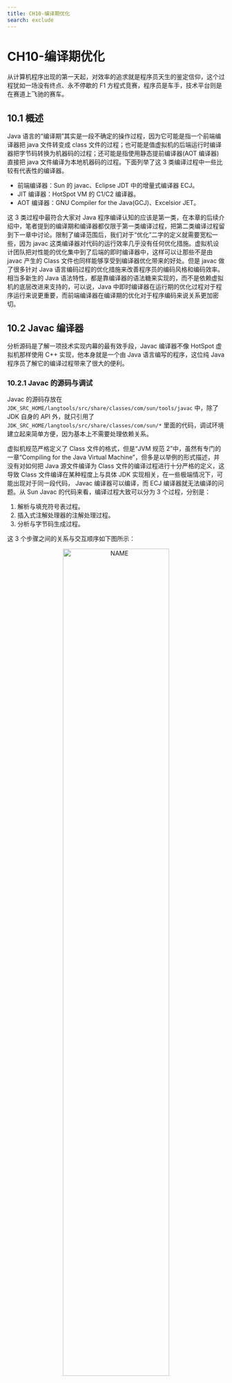 ```yaml
---
title: CH10-编译期优化
search: exclude
---
```


# CH10-编译期优化

从计算机程序出现的第一天起，对效率的追求就是程序员天生的鉴定信仰，这个过程犹如一场没有终点、永不停歇的 F1 方程式竞赛，程序员是车手，技术平台则是在赛道上飞驰的赛车。

## 10.1 概述

Java 语言的“编译期”其实是一段不确定的操作过程，因为它可能是指一个前端编译器把 java 文件转变成 class 文件的过程；也可能是值虚拟机的后端运行时编译器把字节码转换为机器码的过程；还可能是指使用静态提前编译器(AOT 编译器)直接把 java 文件编译为本地机器码的过程。下面列举了这 3 类编译过程中一些比较有代表性的编译器。

- 前端编译器：Sun 的 javac、Eclipse JDT 中的增量式编译器 ECJ。
- JIT 编译器：HotSpot VM 的 C1/C2 编译器。
- AOT 编译器：GNU Compiler for the Java(GCJ)、Excelsior JET。

这 3 类过程中最符合大家对 Java 程序编译认知的应该是第一类，在本章的后续介绍中，笔者提到的编译期和编译器都仅限于第一类编译过程，把第二类编译过程留到下一章中讨论。限制了编译范围后，我们对于“优化”二字的定义就需要宽松一些，因为 javac 这类编译器对代码的运行效率几乎没有任何优化措施。虚拟机设计团队把对性能的优化集中到了后端的即时编译器中，这样可以让那些不是由 javac 产生的 Class 文件也同样能够享受到编译器优化带来的好处。但是 javac 做了很多针对 Java 语言编码过程的优化措施来改善程序员的编码风格和编码效率。相当多新生的 Java 语法特性，都是靠编译器的语法糖来实现的，而不是依赖虚拟机的底层改进来支持的，可以说，Java 中即时编译器在运行期的优化过程对于程序运行来说更重要，而前端编译器在编译期的优化对于程序编码来说关系更加密切。

## 10.2 Javac 编译器

分析源码是了解一项技术实现内幕的最有效手段，Javac 编译器不像 HotSpot 虚拟机那样使用 C++ 实现，他本身就是一个由 Java 语言编写的程序，这位纯 Java 程序员了解它的编译过程带来了很大的便利。

### 10.2.1 Javac 的源码与调试

Javac 的源码存放在 `JDK_SRC_HOME/langtools/src/share/classes/com/sun/tools/javac` 中，除了 JDK 自身的 API 外，就只引用了 `JDK_SRC_HOME/langtools/src/share/classes/com/sun/*` 里面的代码，调试环境建立起来简单方便，因为基本上不需要处理依赖关系。

虚拟机规范严格定义了 Class 文件的格式，但是“JVM 规范 2”中，虽然有专门的一章“Compiling for the Java Virtual Machine”，但多是以举例的形式描述，并没有对如何把 Java 源文件编译为 Class 文件的编译过程进行十分严格的定义，这导致 Class 文件编译在某种程度上与具体 JDK 实现相关，在一些极端情况下，可能出现对于同一段代码， Javac 编译器可以编译，而 ECJ 编译器就无法编译的问题。从 Sun  Javac 的代码来看，编译过程大致可以分为 3 个过程，分别是：

1. 解析与填充符号表过程。
2. 插入式注解处理器的注解处理过程。
3. 分析与字节码生成过程。

这 3 个步骤之间的关系与交互顺序如下图所示：

<div  align="center">
<img src="https://infi-img.oss-cn-hangzhou.aliyuncs.com/img/20181216151648.png" style="display:block;width:70%;" alt="NAME" align=center />
</div>

Javac 编译动作的入口是 `com.sun.tools.javac.main.JavaCompiler` 类，上述 3 个过程的代码逻辑集中在这个类的 compile 和 compile2 方法中，其中主体代码如下图所示，真个编译最关键的处理就是图中标注的 8 个方法来完成，下面我们具体看一下这 8 个方法实现了什么功能。

<div  align="center">
<img src="https://infi-img.oss-cn-hangzhou.aliyuncs.com/img/20181216154656.png" style="display:block;width:70%;" alt="NAME" align=center />
</div>

### 10.2.2 解析与填充符号表

解析步骤由上图中的 parseFiles 方法完成，解析步骤包括了经典程序编译原理中的词法分析和语法分析两个过程。

#### 1. 词法分析，语法分析

词法分析是将源代码的字符流转换为标记(token)集合，单个字符是程序编写过程的最小元素，而标记则是编译过程的最小元素，关键字、变量名、字面量、运算符都可以称为标记。如“int a = b + 2” 这个语句包含了 6 个标记，分别是 int、a、=、b、+、2，虽然关键字 int 由 3 个字符构成，但它只是一个 token，不可在被拆分。在 Javac 源码中，词法分析过程由 `com.sun.tools.javac.parser.Scanner` 类来实现。

语法分析是根据 token 序列构造抽象语法树的过程，抽闲语法树是一种用来描述程序代码语法及饿哦股的树形表示方式，语法树的每个节点都代表着程序代码中的一个语法结构，如包、类型、修饰符、运算符、接口、返回值甚至代码注释等都可以是一个语法结构。

下图根据 Eclipse AST View 插件分析出来的某段代码的抽象语法树视图，读者可以通过这张图对抽象语法树有一个直观的认识。在 Javac 源码中，语法分析过程由 `com.sun.tools.javac.parser.Parser` 类实现，这个阶段产生的抽象语法树由 `com.sun.tools.javac.tree.JCTree` 类表示，经过这个步骤之后，编译器就基本不会再对代码的源文件进行操作了，后续的操作都建立在该抽象语法树之上。

<div  align="center">
<img src="https://infi-img.oss-cn-hangzhou.aliyuncs.com/img/20181216161022.png" style="display:block;width:70%;" alt="NAME" align=center />
</div>

#### 2. 填充符号表

完成了语法分析和词法分析之后，下一步就是填充符号表的过程，也就是 enterTrees 方法完成的工作。符号表是由一组符号地址和符号信息构成的表格，可以把它想象成哈希表中 KV 对的形式。符号表中所记录的信息在编译的不同阶段都要用到。在语义分析中，符号表锁记录的内容将用于语义检查和产生中间代码。在目标代码生成阶段，当对符号名进行地址分配时，符号表是地址分配的依据。

在 Javac 源码中，填充符号表的过程由 `com.sun.tools.javac.comp.Enter` 类实现，此过程的出口是一个待处理列表，包含了一个编译单元的抽象语法树的顶级节点，以及 package-info.java 的顶级节点(如果有的话)。

### 10.2.3 注解处理器

在 JDK5 之后，Java 语言提供了对注解的支持，这些注解与普通的 Java 代码一样，是在运行期间发挥作用的。在 JDK6 中实现了 JSR-269 规范，提供了一组插入式注解处理器的标准 API 在编译期间对注解进行处理，可以把它看做是一组编译器插件，在这些插件里面，可以读取、修改、添加抽象语法树中的任意元素。如果这些插件在处理注解期间对语法树进行了修改，编译器将会回到解析及填充符号表的过程重新处理，每次循环称为一个 Round，也就是前面图示中的回环过程。

有了编译器注解处理器的标准 API 之后，我们的代码才有可能干涉编译器的行为，由于语法树中的任意元素，甚至包括代码注释都可以在插件之中访问到，所以通过插入式注解处理器实现的插件在功能上有很大的发挥空间。只要有足够的创意，程序员可以使用插入式注解处理器来实现很多原本只能在编码中完成的事情，本章最后会给出一个使用插入式注解处理器的简单实战。

在 Javac 源码中，插入式注解处理器的初始化过程是在 initPorcessAnnotations 方法中完成的，而它的执行过程则是在 processAnnotations 方法中完成的，该方法判断是否还有新的注解处理器需要执行，如果有的话，通过 com.sun.tools.javac.processing.JavacProcessingEnvironment 类的 doProcessing 方法生成一个新的 JavaCompiler 对象对编译的后续步骤进行处理。

### 10.2.4 语义分析与字节码生成

语法分析之后，编译器获得了程序代码的抽象语法树表示，语法树能表示一个结构正确的源程序的抽象，但无法保证源程序是符合逻辑的。而语义分析的主要任务是对结构上正确的源程序进行上下文有关性质的审查，如进行类型审查。举个例子，假设有如下 3 个变量定义语句：

```
int a=1；
boolean b=false；
char c=2；
```

后续可能出现的赋值运算：

```
int d=a+c；
int d=b+c；
char d=a+c；
```

后续代码中如果出现了如上 3 种赋值运算的话，那它们都能构成结构正确的语法树，但是只有第 1 种的写法在语义上是没有问题的，能够通过编译，其余两种在 Java 语言中是不合逻辑的，无法编译。

#### 1. 标注检查

Javac 在编译过程中，语义分析过程中分为标注检查和数据与控制流分析两个步骤，分别由 attribute 和 flow 方法完成。

标注检查步骤检查的内容包括诸如变量使用前是否已被声明、变量与赋值之间的数据类型是否能够匹配等。在标注检查步骤中，还有一个重要的动作称为常量折叠，如果我们在代码中写了如下定义：

```
int a=1+2；
```

那么在语法树上仍然能看到字面量 1、2 和操作符 +，但是在经过常量折叠之后，它们将会被折叠为字面量 3，如下图所示，这个插入式表达式的值已经在语法树上标注出来了。由于编译期进行了常量折叠，所以在代码中的定位直接变为`a=3`，并不会增加程序运行期间哪怕是仅仅一个 CPU 指令的运算量。

<div  align="center">
<img src="https://infi-img.oss-cn-hangzhou.aliyuncs.com/img/20181216162857.png" style="display:block;width:70%;" alt="NAME" align=center />
</div>

标注检查步骤在 Javac 源码中的实现类是 `com.sun.tools.javac.comp.Attr` 类和 `com.sun.tools.javac.comp.Check` 类。

#### 2. 数据及控制流分析

数据及控制流分析是对程序上下文逻辑更进一步的验证，它可以检查出诸如程序局部变量在使用前是否有赋值、方法的每条路径是否都有返回值、是否所有的受查异常都被正确处理了等问题。编译时期的数据及控制流分析与类加载时的数据及控制流分析的目的基本上是一致的，但校验范围有所区别，有一些校验项只有在编译期或运行期才能进行。下面举一个关于 final 修饰符的数据及控制流分析的例子，见如下代码清单。

```java
//方法一带有final修饰
public void foo(final int arg){
  final int var=0；
  //do something
}
//方法二没有final修饰
public void foo(int arg){
  int var=0；
  //do something
}
```

在这两个 foo 方法中，第一种方法的参数和局部变量定义使用了 final 修饰符，而第二种方法则没有，在代码编写时程序肯定会受到 final 修饰符的影响，不能再改变 arg 和 var 变量的值，但是这两段代码编译出来的 Class 文件没有任何区别，通过第 6 章的学习我们已经知道，局部变量与字段是有区别的，它在常量池中没有 CONSTANT_Fieldref_info 的符号引用，自然就没有访问标志信息，甚至可能连名称都不会保留下来，自然在 Class 文件中不能知道一个局部变量是不是声明为 fianl 了。因此，将局部变量声明为 final，对运行期是没有影响的，变量的不变性仅仅由编译器在编译期保障。在 Javac 源码中，数据以及控制流分析的入口是 flow 方法，具体操作由 `com.sun.tools.javac.comp.Flow` 类来完成。

#### 3. 解语法糖

语法糖是由英国计算机科学家 Peter J.Landin 发明的一个术语，指在计算机语言中添加的某种语法，这种语法对语言的功能没有影响，但是更方便程序员的使用。通常来说，使用语法糖能够增加程序的可读性，从而减少程序代码出错的几乎。

Java 中最常用的语法糖主要是前面提到过的泛型、变长参数、自动装拆箱，虚拟机运行时不支持这些语法，它们在编译阶段还原回简单的基础语法结构，这个过程称为解语法糖。Java 的这些语法糖被解除后是什么样子，将在 10.3 节详细描述。

在 Javac 的源码中，解语法糖的过程是由 desugar 方法触发，在 `com.sun.tools.javac.comp.TransTypes` 类和 `com.sun.tools.javac.comp.Lower` 中完成。

#### 4. 字节码生成

字节码生成是 Javac 编译过程的最后一个阶段，在 Javac 源码里面由 `com.sun.tools.javac.jvm.Gen` 类完成。字节码生成阶段不仅仅是把前面各个步骤生成的信息(语法树、符号表)转换成字节码写到磁盘中，编译器还进行了少量的代码添加和转换工作。

例如，前面章节中多次提到的实例构造器 `<init>()` 方法和类构造器 `<clinit>()` 方法就是在该阶段添加到语法树之中的，这两个构造器的产生过程实际上是一个代码收敛的过程，编译器会把语句块(对于实例构造器而言是 `{}` 块，对于类构造器而言是 `static{}` 块)、变量初始化、调用父类的实例构造器等操作收敛到 `<init>()` 和 `<clinit>()` 方法之中，并且保证一定是按先执行父类的实例构造器，然后初始化变量，最后再执行语句块的顺序进行，上面所述的动作由 `Gen.normalizeDefs()` 方法来实现。除了生成构造器之外，还有其他的一些代码替换工作用于优化程序的实现逻辑，如把字符串的加发操作替换为 StringBuilder 的 append 操作。

完成了对语法树的遍历和调整之后，就会把填充了所有所需信息的符号表交给 `com.sun.tools.javac.jvm.ClassWriter` 类，由这个类的 writeClass 方法输出字节码，生成最终的 Class 文件，到此为止整个编译过程宣告结束。

## 10.3 Java 语法糖的味道

几乎各种语言或多或少都提供过一些语法糖来方便程序员的代码开发，这些语法糖虽然不会提供实质性的功能改进，但是它们或能提高效率，或能提升语法的严谨性，或能减少编码出错的机会。不过也有一种观点认为语法糖并不一定都是有益的，大量添加和使用“含糖”的语法，容易让程序员产生依赖，无法看清语法糖的糖衣背后，程序代码的真实面目。

总而言之，语法糖可以看做是编译器实现的一些“小把戏”，这些“小把戏”可能会使得效率“大提升”，但我们也应该去了解这些“小把戏”背后的真实世界，那样才能利用好它们，而不是被它们所迷惑。

### 10.3.1 泛型与类型擦除

泛型是 JDK 1.5 的一项新增特性，它的本质是参数化类型的应用，也就是说所操作的数据类型被指定为一个参数。这种参数类型可以用在类、接口和方法的创建中，分别称为泛型类、泛型接口和泛型方法。

泛型思想早在 C++ 语言的模板中就开始生根发芽，在 Java 语言处于还没有出现泛型的版本时，只能通过 Object 是所有类型的父类和类型强制转换两个特点的配合来实现类型泛化。例如，在哈希表的存取中，JDK 1.5 之前使用HashMap 的 get() 方法，返回值就是一个 Object 对象，由于 Java 语言里面所有的类型都继承于 java.lang.Object，所以 Object 转型成任何对象都是有可能的。但是也因为有无限的可能性，就只有程序员和运行期的虚拟机才知道这个 Object 到底是个什么类型的对象。在编译期间，编译器无法检查这个 Object 的强制转型是否成功，如果仅仅依赖程序员去保障这项操作的正确性，许多 ClassCastException 的风险就会转嫁到程序运行期之中。

泛型技术在 C# 和 Java 之中的使用方式看似相同，但实现上却有着根本性的分歧，C# 里面泛型无论在程序源码中、编译后的 IL 中，或是运行期的 CLR 中，都是切实存在的，`List＜int＞` 与 `List＜String＞` 就是两个不同的类型，它们在系统运行期生成，有自己的虚方法表和类型数据，这种实现称为类型膨胀，基于这种方法实现的泛型称为真实泛型。

Java 语言中的泛型则不一样，它只在程序源码中存在，在编译后的字节码文件中，就已经替换为原来的原生类型了，并且在相应的地方插入了强制转型代码，因此，对于运行期的 Java 语言来说，`ArrayList＜int＞` 与 `ArrayList＜String＞` 就是同一个类，所以泛型技术实际上是 Java 语言的一颗语法糖，Java 语言中的泛型实现方法称为类型擦除，基于这种方法实现的泛型称为伪泛型。

当初 JDK 设计团队为什么选择类型擦除的方式来实现 Java 语言的泛型支持呢？是因为实现简单、兼容性考虑还是别的原因？我们已不得而知，但确实有不少人对 Java 语言提供的伪泛型颇有微词，当时甚至连《Thinking in Java》一书的作者 Bruce Eckel 也发表了一篇文章《这不是泛型！》来批评 JDK 1.5 中的泛型实现。

在当时众多的批评之中，有一些是比较表面的，还有一些从性能上说泛型会由于强制转型操作和运行期缺少针对类型的优化等从而导致比 C# 的泛型慢一些，则是完全偏离了方向，姑且不论 Java 泛型是不是真的会比 C# 泛型慢，选择从性能的角度上评价用于提升语义准确性的泛型思想就不太恰当。但笔者也并非在为 Java 的泛型辩护，它在某些场景下确实存在不足，笔者认为通过擦除法来实现泛型丧失了一些泛型思想应有的优雅，例如代码清单 10-4 的例子。

```java
public class GenericTypes{
  public static void method(List<String>list){
    System.out.println("invoke method(List<String>list)")；
  }
  public static void method(List<Integer>list){
    System.out.println("invoke method(List<Integer>list)")；
  }
}
```

请想一想，上面这段代码是否正确，能否编译执行？也许你已经有了答案，这段代码是不能被编译的，因为参数 `List＜Integer＞` 和 `List＜String＞` 编译之后都被擦除了，变成了一样的原生类型 `List＜E＞`，擦除动作导致这两种方法的特征签名变得一模一样。初步看来，无法重载的原因已经找到了，但真的就是如此吗？只能说，泛型擦除成相同的原生类型只是无法重载的其中一部分原因，请再接着看一看代码清单 10-5 中的内容。

```java
public class GenericTypes{
  public static String method(List<String>list){
    System.out.println("invoke method(List<String>list)")；
    return""；
  }
  public static int method(List<Integer>list){
    System.out.println("invoke method(List<Integer>list)")；
    return 1；
  }
  public static void main(String[]args){
    method(new ArrayList<String>())；
    method(new ArrayList<Integer>())；
  }
}

// result
// invoke method(List<String>list)
// invoke method(List<Integer>list)
```

代码清单 10-5 与代码清单 10-4 的差别是两个 method 方法添加了不同的返回值，由于这两个返回值的加入，方法重载居然成功了，即这段代码可以被编译和执行了。这是对 Java 语言中返回值不参与重载选择的基本认知的挑战吗？

代码清单 10-5 中的重载当然不是根据返回值来确定的，之所以这次能编译和执行成功，是因为两个 method() 方法加入了不同的返回值后才能共存在一个 Class 文件之中。第 6 章介绍 Class 文件方法表的数据结构时曾经提到过，方法重载要求方法具备不同的特征签名，返回值并不包含在方法的特征签名之中，所以返回值不参与重载选择，但是在 Class 文件格式之中，只要描述符不是完全一致的两个方法就可以共存。也就是说，两个方法如果有相同的名称和特征签名，但返回值不同，那它们也是可以合法地共存于一个 Class 文件中的。

由于 Java 泛型的引入，各种场景(虚拟机解析、反射等)下的方法调用都可能对原有的基础产生影响和新的需求，如在泛型类中如何获取传入的参数化类型等。因此，JCP 组织对虚拟机规范做出了相应的修改，引入了诸如 Signature、LocalVariableTypeTable 等新的属性用于解决伴随泛型而来的参数类型的识别问题，Signature 是其中最重要的一项属性，它的作用就是存储一个方法在字节码层面的特征签名，这个属性中保存的参数类型并不是原生类型，而是包括了参数化类型的信息。修改后的虚拟机规范要求所有能识别 49.0 以上版本的 Class 文件的虚拟机都要能正确地识别 Signature 参数。

从上面的例子可以看到擦除法对实际编码带来的影响，由于 `List＜String＞` 和 `List＜Integer＞` 擦除后是同一个类型，我们只能添加两个并不需要实际使用到的返回值才能完成重载，这是一种毫无优雅和美感可言的解决方案，并且存在一定语意上的混乱，譬如上面脚注中提到的，必须用 Sun JDK 1.6 的 Javac 才能编译成功，其他版本或者 ECJ 编译器都可能拒绝编译。

另外，从 Signature 属性的出现我们还可以得出结论，擦除法所谓的擦除，仅仅是对方法的 Code 属性中的字节码进行擦除，实际上元数据中还是保留了泛型信息，这也是我们能通过反射手段取得参数化类型的根本依据。

### 10.3.2 自动装箱、拆箱与遍历循环

从纯技术的角度来讲，自动装箱、自动拆箱与遍历循环(Foreach循环)这些语法糖，无论是实现上还是思想上都不能和上文介绍的泛型相比，两者的难度和深度都有很大差距。专门拿出一节来讲解它们只有一个理由：毫无疑问，它们是 Java 语言里使用得最多的语法糖。我们通过代码清单 10-6 和代码清单 10-7 中所示的代码来看看这些语法糖在编译后会发生什么样的变化。

```java
public static void main(String[]args){
  List<Integer>list=Arrays.asList(1, 2, 3, 4)；
  //如果在JDK 1.7中, 还有另外一颗语法糖[1]
  //能让上面这句代码进一步简写成List<Integer>list=[1, 2, 3, 4]；
  int sum=0；
  for(int i:list){
    sum+=i；
  }
  System.out.println(sum)；
}
```

```java
public static void main(String[]args){
  List list=Arrays.asList(new Integer[]{
    Integer.valueOf(1), 
    Integer.valueOf(2), 
    Integer.valueOf(3), 
    Integer.valueOf(4)})；
  int sum=0；
  for(Iterator localIterator=list.iterator()；localIterator.hasNext()；){
    int i=((Integer)localIterator.next()).intValue()；
    sum+=i；
  }
  System.out.println(sum)；
}
```

代码清单 10-6 中一共包含了泛型、自动装箱、自动拆箱、遍历循环与变长参数 5 种语法糖，代码清单 10-7 则展示了它们在编译后的变化。泛型就不必说了，自动装箱、拆箱在编译之后被转化成了对应的包装和还原方法，如本例中的 Integer.valueOf() 与 Integer.intValue() 方法，而遍历循环则把代码还原成了迭代器的实现，这也是为何遍历循环需要被遍历的类实现 Iterable 接口的原因。最后再看看变长参数，它在调用的时候变成了一个数组类型的参数，在变长参数出现之前，程序员就是使用数组来完成类似功能的。

这些语法糖虽然看起来很简单，但也不见得就没有任何值得我们注意的地方，代码清单 10-8 演示了自动装箱的一些错误用法。

```java
public static void main(String[]args){
  Integer a=1；
  Integer b=2；
  Integer c=3；
  Integer d=3；
  Integer e=321；
  Integer f=321；
  Long g=3L；
  System.out.println(c==d)；
  System.out.println(e==f)；
  System.out.println(c==(a+b))；
  System.out.println(c.equals(a+b))；
  System.out.println(g==(a+b))；
  System.out.println(g.equals(a+b))；
}
```

阅读完代码清单 10-8，读者不妨思考两个问题：一是这 6 句打印语句的输出是什么？二是这 6 句打印语句中，解除语法糖后参数会是什么样子？这两个问题的答案可以很容易试验出来，笔者就暂且略去答案，希望读者自己上机实践一下。无论读者的回答是否正确，鉴于包装类的“==”运算在不遇到算术运算的情况下不会自动拆箱，以及它们 equals() 方法不处理数据转型的关系，笔者建议在实际编码中尽量避免这样使用自动装箱与拆箱。

### 10.3.3 条件编译

许多程序设计语言都提供了条件编译的途径，如 C/C++ 中使用预处理器指示符(#ifdef)来完成条件编译。C/C++ 的预处理器最初的任务是解决编译时的代码依赖关系(如非常常用的 #include 预处理命令)，而在 Java 语言之中并没有使用预处理器，因为 Java 语言天然的编译方式(编译器并非一个个地编译 Java 文件，而是将所有编译单元的语法树顶级节点输入到待处理列表后再进行编译，因此各个文件之间能够互相提供符号信息)无须使用预处理器。那 Java 语言是否有办法实现条件编译呢？

Java 语言当然也可以进行条件编译，方法就是使用条件为常量的 if 语句。如代码清单 10-9 所示，此代码中的 if 语句不同于其他 Java 代码，它在编译阶段就会被“运行”，生成的字节码之中只包括 `System.out.println("block 1");` 一条语句，并不会包含 if 语句及另外一个分子中的 `System.out.println("block 2");`。

```java
public static void main(String[]args){
  if(true){
    System.out.println("block 1")；
  }else{
    System.out.println("block 2")；
  }
}
```

上述代码编译后 Class 文件的反编译效果：

```java
public static void main(String[]args){
  System.out.println("block 1")；
}
```

只能使用条件为常量的 if 语句才能达到上述效果，如果使用常量与其他带有条件判断能力的语句搭配，则可能在控制流分析中提示错误，被拒绝编译，如代码清单 10-10 所示的代码就会被编译器拒绝编译。

```java
public static void main(String[]args){
  //编译器将会提示"Unreachable code"
  while(false){
    System.out.println("")；
  }
}
```

Java 语言中条件编译的实现，也是 Java 语言的一颗语法糖，根据布尔常量值的真假，编译器将会把分支中不成立的代码块消除掉，这一工作将在编译器解除语法糖阶段(com.sun.tools.javac.comp.Lower 类中)完成。由于这种条件编译的实现方式使用了 if 语句，所以它必须遵循最基本的 Java 语法，只能写在方法体内部，因此它只能实现语句基本块级别的条件编译，而没有办法实现根据条件调整整个 Java 类的结构。

除了本节中介绍的泛型、自动装箱、自动拆箱、遍历循环、变长参数和条件编译之外，Java 语言还有不少其他的语法糖，如内部类、枚举类、断言语句、对枚举和字符串的 switch 支持、try 语句中定义和关闭资源等，读者可以通过跟踪 Javac 源码、反编译 Class 文件等方式了解它们的本质实现，囿于篇幅，笔者就不再一一介绍了。

## 10.4 实战：插入式注解处理器

JDK 编译优化部分在本书中并没有设置独立的实战章节，因为我们开发程序，考虑的主要是程序会如何运行，很少会有针对程序编译的需求。也因为这个原因，在 JDK 的编译子系统里面，提供给用户直接控制的功能相对较少，除了第 11 章会介绍的虚拟机 JIT 编译的几个相关参数以外，我们就只有使用 JSR-296 中定义的插入式注解处理器 API 来对 JDK 编译子系统的行为产生一些影响。

但是笔者并不认为相对于前两部分介绍的内存管理子系统和字节码执行子系统，JDK 的编译子系统就不那么重要。一套编程语言中编译子系统的优劣，很大程度上决定了程序运行性能的好坏和编码效率的高低，尤其在 Java 语言中，运行期即时编译与虚拟机执行子系统非常紧密地互相依赖、配合运作。了解 JDK 如何编译和优化代码，有助于我们写出适合 JDK 自优化的程序。下面我们回到本章的实战中，看看插入式注解处理器 API 能实现什么功能。

### 10.4.1　实战目标

通过阅读 Javac 编译器的源码，我们知道编译器在把 Java 程序源码编译为字节码的时候，会对 Java 程序源码做各方面的检查校验。这些校验主要以程序“写得对不对”为出发点，虽然也有各种 WARNING 的信息，但总体来讲还是较少去校验程序“写得好不好”。有鉴于此，业界出现了许多针对程序“写得好不好”的辅助校验工具，如 CheckStyle、FindBug、Klocwork 等。这些代码校验工具有一些是基于 Java 的源码进行校验，还有一些是通过扫描字节码来完成，在本节的实战中，我们将会使用注解处理器 API 来编写一款拥有自己编码风格的校验工具：NameCheckProcessor。

当然，由于我们的实战都是为了学习和演示技术原理，而不是为了做出一款能媲美 CheckStyle 等工具的产品来，所以 NameCheckProcessor 的目标也仅定为对 Java 程序命名进行检查，根据《Java语言规范（第3版）》中第 6.8 节的要求，Java 程序命名应当符合下列格式的书写规范。

- 类：符合驼峰命名法，首字母大写。
- 方法：符合驼式命名法，首字母小写。
- 类或实例变量：符合驼式命名法，首字母小写。
- 常量：要求全部由大写字母或下划线构成，并且第一个字符不能是下划线。

### 10.4.2　代码实现

要通过注解处理器 API 实现一个编译器插件，首先需要了解这组 API 的一些基本知识。

我们实现注解处理器的代码需要继承抽象类 `javax.annotation.processing.AbstractProcessor`，这个抽象类中只有一个必须覆盖的 abstract 方法："process()"，它是 Javac 编译器在执行注解处理器代码时要调用的过程，我们可以从这个方法的第一个参数"annotations"中获取到此注解处理器所要处理的注解集合，从第二个参数"roundEnv"中访问到当前这个 Round 中的语法树节点，每个语法树节点在这里表示为一个 Element。在 JDK 1.6 新增的 `javax.lang.model` 包中定义了 16 类 Element，包括了 Java 代码中最常用的元素，如：

- PACKAGE
- ENUM
- CLASS
- ANNOTATION_TYPE
- INTERFACE
- ENUM_CONSTANT
- FIELD
- PARAMETER
- LOCAL_VARIABLE
- EXCEPTION_PARAMETER
- METHOD
- CONSTRUCTOR
- STATIC_INIT
- INSTANCE_INIT
- TYPE_PARAMETER
- OTHER

除了 process() 方法的传入参数之外，还有一个很常用的实例变量"processingEnv"，它是 AbstractProcessor 中的一个 protected 变量，在注解处理器初始化的时候(init() 方法执行的时候)创建，继承了 AbstractProcessor 的注解处理器代码可以直接访问到它。它代表了注解处理器框架提供的一个上下文环境，要创建新的代码、向编译器输出信息、获取其他工具类等都需要用到这个实例变量。

注解处理器除了 process() 方法及其参数之外，还有两个可以配合使用的 `Annotations:@SupportedAnnotationTypes` 和 `@SupportedSourceVersion`，前者代表了这个注解处理器对哪些注解感兴趣，可以使用星号 `*` 作为通配符代表对所有的注解都感兴趣，后者指出这个注解处理器可以处理哪些版本的 Java 代码。

每一个注解处理器在运行的时候都是单例的，如果不需要改变或生成语法树的内容，process() 方法就可以返回一个值为 false 的布尔值，通知编译器这个 Round 中的代码未发生变化，无须构造新的 JavaCompiler 实例，在这次实战的注解处理器中只对程序命名进行检查，不需要改变语法树的内容，因此 process() 方法的返回值都是 false。关于注解处理器的 API，笔者就简单介绍这些，对这个领域有兴趣的读者可以阅读相关的帮助文档。下面来看看注解处理器 NameCheckProcessor 的具体代码，如代码清单 10-11 所示。

```java
//可以用"*"表示支持所有Annotations
@SupportedAnnotationTypes("*")
  //只支持JDK 1.6的Java代码
  @SupportedSourceVersion(SourceVersion.RELEASE_6)
  public class NameCheckProcessor extends AbstractProcessor{
  private NameChecker nameChecker；
    /**
*初始化名称检查插件
*/
    @Override
    public void init(ProcessingEnvironment processingEnv){
    super.init(processingEnv)；
      nameChecker=new NameChecker(processingEnv)；
  }
  /**
  *对输入的语法树的各个节点进行名称检查
  */
  @Override
    public boolean process(Set<?extends TypeElement>annotations,RoundEnvironment roundEnv){
    if(!roundEnv.processingOver()){
      for(Element element:roundEnv.getRootElements())
        nameChecker.checkNames(element)；
    }
    return false；
  }
}
```

从上面代码可以看出，NameCheckProcessor 能处理基于 JDK 1.6 的源码，它不限于特定的注解，对任何代码都“感兴趣”，而在 process() 方法中是把当前 Round 中的每一个 RootElement 传递到一个名为 NameChecker 的检查器中执行名称检查逻辑，NameChecker 的代码如代码清单 10-12 所示。

```java
/**
*程序名称规范的编译器插件:<br>
*如果程序命名不合规范, 将会输出一个编译器的WARNING信息
*/
public class NameChecker{
  private final Messager messager；
    NameCheckScanner nameCheckScanner=new NameCheckScanner()；
    NameChecker(ProcessingEnvironment processsingEnv){
    this.messager=processsingEnv.getMessager()；
  }
  /**
  *对Java程序命名进行检查, 根据《Java语言规范(第3版)》第6.8节的要求, Java程序命名应当符合下列格式：
  *
  *<ul>
  *<li>类或接口：符合驼式命名法, 首字母大写。
  *<li>方法：符合驼式命名法, 首字母小写。
  *<li>字段：
  *<ul>
  *<li>类、实例变量：符合驼式命名法, 首字母小写。
  *<li>常量：要求全部大写。
  *</ul>
  *</ul>
  */
  public void checkNames(Element element){
    nameCheckScanner.scan(element)；
  }
  /**
  *名称检查器实现类, 继承了JDK 1.6中新提供的ElementScanner6<br>
  *将会以Visitor模式访问抽象语法树中的元素
  */
  private class NameCheckScanner extends ElementScanner6<Void,Void>{
    /**
    *此方法用于检查Java类
    */
    @Override
      public Void visitType(TypeElement e,Void p){
      scan(e.getTypeParameters(), p)；
        checkCamelCase(e,true)；
        super.visitType(e,p)；
        return null；
    }
    /**
    *检查方法命名是否合法
    */
    @Override
      public Void visitExecutable(ExecutableElement e,Void p){
      if(e.getKind()==METHOD){
        Name name=e.getSimpleName()；
          if
          (name.contentEquals(e.getEnclosingElement().getSimpleName()))
          messager.printMessage(WARNING, "一个普通方法""+name+""不应当与类名重复, 避免与构造函数产生混淆", e)；
          checkCamelCase(e,false)；
      }
      super.visitExecutable(e,p)；
        return null；
    }
    /**
    *检查变量命名是否合法
    */
    @Override
      public Void visitVariable(VariableElement e,Void p){
      //如果这个Variable是枚举或常量, 则按大写命名检查, 否则按照驼式命名法规则检查
      if(e.getKind()==ENUM_CONSTANT||e.getConstantValue()!=null||heuristicallyConstant(e))
        checkAllCaps(e)；
        else
        checkCamelCase(e,false)；
        return null；
    }
    /**
    *判断一个变量是否是常量
    */
    private boolean heuristicallyConstant(VariableElement e){
      if(e.getEnclosingElement().getKind()==INTERFACE)
        return true；
        else if(e.getKind()==FIELD&&e.getModifiers().containsAll(EnumSet.of(PUBLIC,STATIC,FINAL)))
        return true；
        else{
        return false；
      }
    }
    /**
    *检查传入的Element是否符合驼式命名法, 如果不符合, 则输出警告信息
    */
    private void checkCamelCase(Element e,boolean initialCaps){
      String name=e.getSimpleName().toString()；
        boolean previousUpper=false；
        boolean conventional=true；
        int firstCodePoint=name.codePointAt(0)；
        if(Character.isUpperCase(firstCodePoint)){
        previousUpper=true；
          if(!initialCaps){
          messager.printMessage(WARNING, "名称""+name+""应当以小写字母开头", e)；
            return；
        }
      }else if(Character.isLowerCase(firstCodePoint)){
        if(initialCaps){
          messager.printMessage(WARNING, "名称""+name+""应当以大写字母开头", e)；
            return；
        }
      }else
        conventional=false；
        if(conventional){
        int cp=firstCodePoint；
          for(int i=Character.charCount(cp)；i<name.length()；i+=Character.charCount(cp)){
          cp=name.codePointAt(i)；
            if(Character.isUpperCase(cp)){
            if(previousUpper){
              conventional=false；
                break；
            }
            previousUpper=true；
          }else
            previousUpper=false；
        }
      }
      if(!conventional)
        messager.printMessage(WARNING, "名称""+name+""应当符合驼式命名法(Camel Case Names)", e)；
    }
    /**
    *大写命名检查, 要求第一个字母必须是大写的英文字母, 其余部分可以是下划线或大写字母
    */
    private void checkAllCaps(Element e){
      String name=e.getSimpleName().toString()；
        boolean conventional=true；
        int firstCodePoint=name.codePointAt(0)；
        if(!Character.isUpperCase(firstCodePoint))
        conventional=false；
        else{
        boolean previousUnderscore=false；
          int cp=firstCodePoint；
          for(int i=Character.charCount(cp)；i<name.length()；i+=Character.charCount(cp)){
          cp=name.codePointAt(i)；
            if(cp==(int)'_'){
            if(previousUnderscore){
              conventional=false；
                break；
            }
            previousUnderscore=true；
          }else{
            previousUnderscore=false；
              if(!Character.isUpperCase(cp)&&!Character.isDigit(cp))
            {
              conventional=false；
                break；
            }
          }
        }
      }
      if(!conventional)
        messager.printMessage(WARNING, "常量""+name+""应当全部以大写字母或下划线命名, 并且以字母开头", e)；
    }
  }
}
```

NameChecker 的代码看起来有点长，但实际上注释占了很大一部分，其实即使算上注释也不到 190 行。它通过一个继承于 `javax.lang.model.util.ElementScanner6` 的 NameCheckScanner 类，以 Visitor 模式来完成对语法树的遍历，分别执行 visitType()、visitVariable() 和 visitExecutable() 方法来访问类、字段和方法，这 3 个 visit 方法对各自的命名规则做相应的检查，checkCamelCase() 与 checkAllCaps() 方法则用于实现驼式命名法和全大写命名规则的检查。

整个注解处理器只需 NameCheckProcessor 和 NameChecker 两个类就可以全部完成，为了验证我们的实战成果，代码清单 10-13 中提供了一段命名规范的“反面教材”代码，其中的每一个类、方法及字段的命名都存在问题，但是使用普通的Javac编译这段代码时不会提示任何一个 Warning 信息。

```java
public class BADLY_NAMED_CODE{
  enum colors{
    red,blue,green；
  }
  static final int_FORTY_TWO=42；
  public static int NOT_A_CONSTANT=_FORTY_TWO；
  protected void BADLY_NAMED_CODE(){
    return；
  }
  public void NOTcamelCASEmethodNAME(){
    return；
  }
}
```

### 10.4.3　运行与测试

我们可以通过 Javac 命令的"-processor"参数来执行编译时需要附带的注解处理器，如果有多个注解处理器的话，用逗号分隔。还可以使用 `-XprintRounds` 和 `-XprintProcessorInfo` 参数来查看注解处理器运作的详细信息，本次实战中的 `NameCheckProcessor` 的编译及执行过程如代码清单 10-14 所示。

```java
D:\src>javac org/fenixsoft/compile/NameChecker.java
  D:\src>javac org/fenixsoft/compile/NameCheckProcessor.java
    D:\src>javac-processor org.fenixsoft.compile.NameCheckProcessor org/fenixsoft/compile/BADLY_NAMED_CODE.java
      org\fenixsoft\compile\BADLY_NAMED_CODE.java:3:警告:名称"BADLY_NAMED_CODE"应当符合驼式命名法(Camel Case Names)
        public class BADLY_NAMED_CODE{
        ^
          org\fenixsoft\compile\BADLY_NAMED_CODE.java:5:警告:名称"colors"应当以大写字母开头
            enum colors{
            ^
              org\fenixsoft\compile\BADLY_NAMED_CODE.java:6:警告:常量"red"应当全部以大写字母或下划线命名, 并且以字母开头
                red,blue,green；
                  ^
                  org\fenixsoft\compile\BADLY_NAMED_CODE.java:6:警告:常量"blue"应当全部以大写字母或下划线命名, 并且以字母开头
                    red,blue,green；
                      ^
                      org\fenixsoft\compile\BADLY_NAMED_CODE.java:6:警告:常量"green"应当全部以大写字母或下划线命名, 并且以字母开头
                        red,blue,green；
                          ^
                          org\fenixsoft\compile\BADLY_NAMED_CODE.java:9:警告:常量"_FORTY_TWO"应当全部以大写字母或下划线命名, 并且以字母开头
                            static final int_FORTY_TWO=42；
                            ^
                            org\fenixsoft\compile\BADLY_NAMED_CODE.java:11:警告:名称"NOT_A_CONSTANT"应当以小写字母开头
                              public static int NOT_A_CONSTANT=_FORTY_TWO；
                              ^
                              org\fenixsoft\compile\BADLY_NAMED_CODE.java:13:警告:名称"Test"应当以小写字母开头
                                protected void Test(){
                                ^
                                  org\fenixsoft\compile\BADLY_NAMED_CODE.java:17:警告:名称"NOTcamelCASEmethodNAME"应当以小写字母开头
                                    public void NOTcamelCASEmethodNAME(){
                                    ^
```

### 10.4.4　其他应用案例

NameCheckProcessor 的实战例子只演示了 JSR-269 嵌入式注解处理器 API 中的一部分功能，基于这组 API 支持的项目还有用于校验 Hibernate 标签使用正确性的Hibernate Validator Annotation Processor、自动为字段生成 getter 和 setter 方法的 Project Lombok 等，读者有兴趣的话可以参考它们官方站点的相关内容。

## 10.5 本章小结

在本章中，我们从编译器源码实现的层次上了解了 Java 源代码编译为字节码的过程，分析了 Java 语言中泛型、主动装箱/拆箱、条件编译等多种语法糖的前因后果，并实战练习了如何使用插入式注解处理器来完成一个检查程序命名规范的编译器插件。如本章概述中所说的那样，在前端编译器中，“优化”手段主要用于提升程序的编码效率，之所以把 Javac 这类将 Java 代码转变为字节码的编译器称做“前端编译器”，是因为它只完成了从程序到抽象语法树或中间字节码的生成，而在此之后，还有一组内置于虚拟机内部的“后端编译器”完成了从字节码生成本地机器码的过程，即前面多次提到的即时编译器或JIT编译器，这个编译器的编译速度及编译结果的优劣，是衡量虚拟机性能一个很重要的指标。

